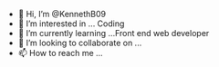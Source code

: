- 👋 Hi, I’m @KennethB09
- 👀 I’m interested in ... Coding
- 🌱 I’m currently learning ...Front end web developer
- 💞️ I’m looking to collaborate on ...
- 📫 How to reach me ...

<!---
KennethB09/KennethB09 is a ✨ special ✨ repository because its `README.md` (this file) appears on your GitHub profile.
You can click the Preview link to take a look at your changes.
--->
